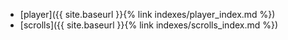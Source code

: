 - [player]({{ site.baseurl }}{% link indexes/player_index.md %})
- [scrolls]({{ site.baseurl }}{% link indexes/scrolls_index.md %})
